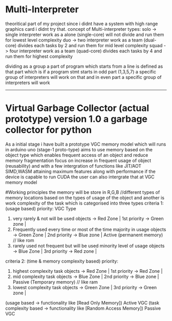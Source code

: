 # Multi-Interpreter 
theoritical part of my project since i didnt have a system with high range graphics card i didnt try that. concept of Multi-interpreter
types:
solo -> single interpreter work as a alone (single-core) will not divide and run them for lowest level complexity
duo -> two interpreter work as a team (dual-core) divides each tasks by 2 and run them for mid level complexity
squad -> four interpreter work as a team (quad-core) divides each tasks by 4 and run them for highest complexity

dividing as a group a part of program which starts from a line is defined as that part which is if a program stmt starts in odd part (1,3,5,7) a specific group of interpreters will work on that and in even part a specific group of interpreters will work 

----------------------------------------------------------------------------------------------------------------------------------------------------------------------------------------------------------------------------

# Virtual Garbage Collector (actual prototype) version 1.0 a garbage collector for python 
As a initial stage i have built a prototype VGC memory model which will runs in arduino uno (stage-1 proto-type) 
aims to use memory based on the object type which enables frequent access of an object and reduce memory fragmentation focus on increase in frequent usage of object (reusability) and with a few intergration of functions like JIT/AOT SIMD,WASM attaining maximum features along with performance if the device is capable to run CUDA the user can also intergrate that at VGC memory model  

#Working principles
the memory will be store in R,G,B //different types of memory locations 
based on the types of usage of the object and another is work complexity of the task which is categorised into three types 
criteria 1: (usage based)                                                                             priority:                       VGC Type
1. very rarely & not will be used objects -> Red Zone                                       |  1st priority -> Green zone     |
2. Frequently used every time or most of the time majority in usage objects -> Green Zone   |  2nd priority -> Blue zone      |    Active (permanent memory) // like rom 
3. rarely used not frequent but will be used minority level of usage objects -> Blue Zone   |  3rd priority -> Red zone       |

criteria 2: (time & memory complexity based)                                                        priority:   
1. highest complexity task objects -> Red Zone                                              |  1st priority -> Red Zone       |
2. mid complexity task objects -> Blue Zone                                                 |  2nd priority -> Blue zone      |   Passive (Temporary memory) // like ram 
3. lowest complexity task objects -> Green Zone                                             |  3rd priority -> Green zone     |

(usage based -> functionality like [Read Only Memory]) Active VGC 
(task complexity based -> functionality like [Random Access Memory]) Passive VGC 




